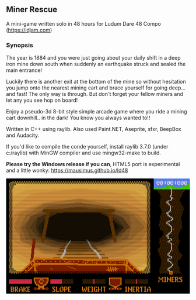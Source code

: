 ## Miner Rescue

A mini-game written solo in 48 hours for Ludum Dare 48 Compo (https://ldjam.com)

### Synopsis

The year is 1884 and you were just going about your daily shift in a deep iron mine down south when suddenly an earthquake struck and sealed the main entrance!

Luckily there is another exit at the bottom of the mine so without hesitation you jump onto the nearest mining cart and brace yourself for going deep... and fast! The only way is through. But don't forget your fellow miners and let any you see hop on board!

Enjoy a pseudo-3d 8-bit style simple arcade game where you ride a mining cart downhill.. in the dark! You know you always wanted to!!

Written in C++ using raylib. Also used Paint.NET, Aseprite, sfxr, BeepBox and Audacity.

If you'd like to compile the conde yourself, install raylib 3.7.0 (under c:/raylib) with MinGW compiler and use mingw32-make to build.

__Please try the Windows release if you can__, HTML5 port is experimental and a little wonky: https://mausimus.github.io/ld48

![screenshot](screenshot.png)
